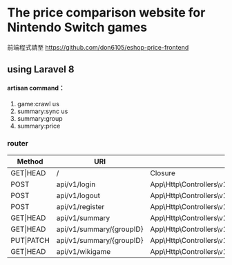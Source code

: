# The price comparison website for Nintendo Switch games
前端程式請至 https://github.com/don6105/eshop-price-frontend
## using Laravel 8
#### artisan command： 
1. game:crawl us
2. summary:sync us
3. summary:group
4. summary:price
### router
| Method    | URI                      |  Action                                              | Middleware |
|-----------|--------------------------|-----------------------------------------------------|------------|
| GET\|HEAD  | /                        | Closure                                             | web        |
| POST      | api/v1/login             | App\Http\Controllers\v1\PassportController@login    | api        |
| POST      | api/v1/logout            | App\Http\Controllers\v1\PassportController@logout   | api    auth:api    |
| POST      | api/v1/register          | App\Http\Controllers\v1\PassportController@register | api        |
| GET\|HEAD  | api/v1/summary           | App\Http\Controllers\v1\SummaryController@index     | api        |
| GET\|HEAD  | api/v1/summary/{groupID} | App\Http\Controllers\v1\SummaryController@show      | api        |
| PUT\|PATCH | api/v1/summary/{groupID} | App\Http\Controllers\v1\SummaryController@update    | api   auth:api      |
| GET\|HEAD  | api/v1/wikigame          | App\Http\Controllers\v1\WikiGameController@index    | api        |
